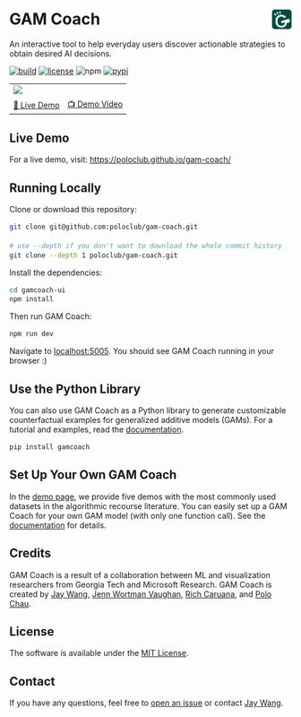 # GAM Coach <a href="https://poloclub.github.io/gamcoach/"><img align="right" src="gamcoach-ui/src/img/icon-gamcoach.svg" height="35"></img></a>

An interactive tool to help everyday users discover actionable strategies to obtain desired AI decisions.

[![build](https://github.com/poloclub/gam-coach/workflows/build/badge.svg)](https://github.com/poloclub/gam-coach/actions)
[![license](https://img.shields.io/badge/license-MIT-blue)](https://github.com/poloclub/gam-coach/blob/master/LICENSE)
![npm](https://img.shields.io/npm/v/gamcoach)
[![pypi](https://img.shields.io/pypi/v/gamcoach?color=blue)](https://pypi.python.org/pypi/gamcoach)


<table>
  <tr>
    <td colspan="4"><a href="https://poloclub.github.io/gamcoach"><img src='https://i.imgur.com/yOmEBz6.png'></a></td>
  </tr>
  <tr></tr>
  <tr>
    <td><a href="https://poloclub.github.io/timbertrek">🚀 Live Demo</a></td>
    <td><a href="https://youtu.be/3eGqTmsStJM">📺 Demo Video</a></td>
    <!-- <td><a href="https://youtu.be/l1mr9z1TuAk">👨🏻‍🏫 Conference Talk</a></td> -->
    <!-- <td><a href="https://arxiv.org/abs/2209.09227">📖 Research Paper</a></td> -->
  </tr>
</table>

## Live Demo

For a live demo, visit: <https://poloclub.github.io/gam-coach/>

## Running Locally

Clone or download this repository:

```bash
git clone git@github.com:poloclub/gam-coach.git

# use --depth if you don't want to download the whole commit history
git clone --depth 1 poloclub/gam-coach.git
```

Install the dependencies:

```bash
cd gamcoach-ui
npm install
```

Then run GAM Coach:

```bash
npm run dev
```

Navigate to [localhost:5005](https://localhost:5005). You should see GAM Coach running in your browser :)

## Use the Python Library

You can also use GAM Coach as a Python library to generate customizable counterfactual examples for generalized additive models (GAMs). For a tutorial and examples, read the [documentation](https://anonchi.github.io/gam-coach/docs/gamcoach).

```bash
pip install gamcoach
```

## Set Up Your Own GAM Coach

In the [demo page](https://poloclub.github.io/gam-coach), we provide five demos with the most commonly used datasets in the algorithmic recourse literature. You can easily set up a GAM Coach for your own GAM model (with only one function call). See the [documentation](https://poloclub.github.io/gam-coach/docs/gamcoach/gamcoach.html#get_model_data) for details.

## Credits

GAM Coach is a result of a collaboration between ML and visualization researchers from Georgia Tech and Microsoft Research.
GAM Coach is created by <a href='https://zijie.wang/' target='_blank'>Jay Wang</a>, <a href='https://www.jennwv.com' target='_blank'>Jenn Wortman Vaughan</a>, <a href='https://www.microsoft.com/en-us/research/people/rcaruana/' target='_blank'>Rich Caruana</a>, and <a href='' target='_blank'>Polo Chau</a>.

<!-- ## Citation

To learn more about TimberTrek, please read our [research paper](https://arxiv.org/abs/2209.09227) (published at [CHI 2023](https://chi2023.acm.org)).

```bibTeX
@inproceedings{wangTimberTrekExploringCurating2022,
  title = {{{TimberTrek}}: {{Exploring}} and {{Curating Trustworthy Decision Trees}} with {{Interactive Visualization}}},
  booktitle = {2022 {{IEEE Visualization Conference}} ({{VIS}})},
  author = {Wang, Zijie J. and Zhong, Chudi and Xin, Rui and Takagi, Takuya and Chen, Zhi and Chau, Duen Horng and Rudin, Cynthia and Seltzer, Margo},
  year = {2022}
}
``` -->

## License

The software is available under the [MIT License](https://github.com/poloclub/gamcoach/blob/master/LICENSE).

## Contact

If you have any questions, feel free to [open an issue](https://github.com/poloclub/gamcoach/issues/new) or contact [Jay Wang](https://zijie.wang).
